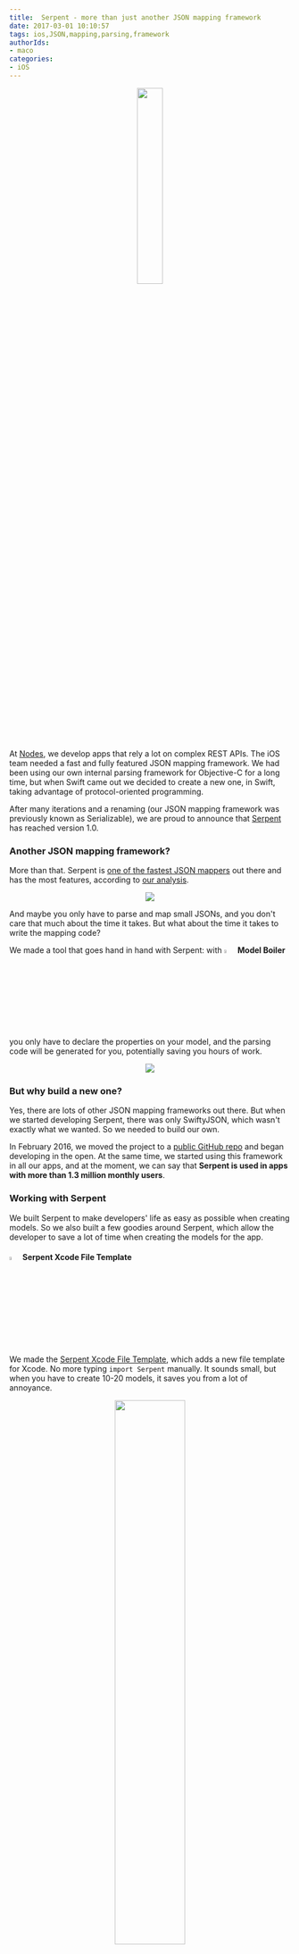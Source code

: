 ```yaml
---
title:  Serpent - more than just another JSON mapping framework
date: 2017-03-01 10:10:57
tags: ios,JSON,mapping,parsing,framework
authorIds: 
- maco
categories:
- iOS
---
```


<p align=center><img src="https://d1gwekl0pol55k.cloudfront.net/image/nstack/translate_values/Serpent_icon_MKPKLwKrTM.png" width=30%/></p>

At [Nodes](https://nodesagency.com), we develop apps that rely a lot on complex REST APIs. The iOS team needed a fast and fully featured JSON mapping framework.
We had been using our own internal parsing framework for Objective-C for a long time, but when Swift came out we decided to create a new one, in Swift, taking advantage of protocol-oriented programming. 

After many iterations and a renaming (our JSON mapping framework was previously known as Serializable), we are proud to announce that [Serpent](https://github.com/nodes-ios/Serpent) has reached version 1.0.



### Another JSON mapping framework?

More than that. Serpent is [one of the fastest JSON mappers](https://github.com/nodes-ios/SerpentPerformanceComparison#-the-results)  out there and has the most features, according to [our analysis](https://github.com/nodes-ios/SerpentPerformanceComparison#-feature-comparison).

<p align=center><img src = "https://raw.githubusercontent.com/nodes-ios/SerpentPerformanceComparison/master/chart.png"/></p>

And maybe you only have to parse and map small JSONs, and you don't care that much about the time it takes. But what about the time it takes to write the mapping code? 

We made a tool that goes hand in hand with Serpent: with <img src="https://d1gwekl0pol55k.cloudfront.net/image/nstack/translate_values/ModelBoiler_1281_Hkq7ey3ZGo.png" width=4%/> **Model Boiler** you only have to declare the properties on your model, and the parsing code will be generated for you, potentially saving you hours of work. 

<p align=center><img src = "https://d1gwekl0pol55k.cloudfront.net/image/nstack/translate_values/ModelBoiler_5S0fTmSARI.gif"/></p>




### But why build a new one?
Yes, there are lots of other JSON mapping frameworks out there. But when we started developing Serpent, there was only SwiftyJSON, which wasn't exactly what we wanted. So we needed to build our own. 

In February 2016, we moved the project to a [public GitHub repo](https://github.com/nodes-ios/Serpent) and began developing in the open. At the same time, we started using this framework in all our apps, and at the moment, we can say that **Serpent is used in apps with more than 1.3 million monthly users**.

### Working with Serpent

We built Serpent to make developers' life as easy as possible when creating models. So we also built a few goodies around Serpent, which allow the developer to save a lot of time when creating the models for the app. 

#### <img src = "https://d1gwekl0pol55k.cloudfront.net/image/nstack/translate_values/TemplateIcon_ma6gVMOOZ7.png" width=4%/> Serpent Xcode File Template

We made the [Serpent Xcode File Template](https://github.com/nodes-ios/SerpentXcodeFileTemplate), which adds a new file template for Xcode. No more typing `import Serpent` manually. It sounds small, but when you have to create 10-20 models, it saves you from a lot of annoyance. 

<p align=center><img src="https://d1gwekl0pol55k.cloudfront.net/image/nstack/translate_values/687474703a2f2f692e696d6775722e636f6d2f6a75647a614a5a2e706e67_JSsVywYm5H.png" width=50%/></p>

#### <img src="https://d1gwekl0pol55k.cloudfront.net/image/nstack/translate_values/ModelBoiler_1281_Hkq7ey3ZGo.png" width=4%/> Model Boiler 

The most annoying part when working with JSONs in Swift is typing all the parsing code. We made a tool that works with Serpent that does that for you. The [Model Boiler](https://github.com/nodes-ios/ModelBoiler) is a small macOS app that lives in your mac's menu bar. In Xcode (or your favourite editor), select the code for the model and its properties, and press a keyboard shortcut, and the Model Boiler will generate the necessary code for parsing to your Clipboard. You can just paste the parsing code in your model. And that's it.

<p align=center><img src = "https://d1gwekl0pol55k.cloudfront.net/image/nstack/translate_values/modelboiler_QFktJAlXOv.gif" width=40%/></p>



Together with the Xcode file template and with the Model Boiler, Serpent is (in our opinion) the easiest and most pleasant to use JSON mapping framework for Swift.


### Why Serpent?
Here's a short list of some of the advantages that Serpent has:

* Its own [Xcode file template](https://github.com/nodes-ios/SerpentXcodeFileTemplate)
* Its own code generator: [<img src="https://d1gwekl0pol55k.cloudfront.net/image/nstack/translate_values/ModelBoiler_1281_Hkq7ey3ZGo.png" width=4%/> Model Boiler](https://github.com/nodes-ios/ModelBoiler)
* The best balance between speed and features. We did [the tests](https://github.com/nodes-ios/SerpentPerformanceComparison) and we compared it to some of the most popular JSON mapping frameworks out there.
* [100% test coverage](https://codecov.io/github/nodes-ios/Serpent)
* Carthage, CocoaPods and Swift Package Manager support
* Different versions of it are used in apps used by more than 1.3 million users every month (based on analytics data for some of our apps).


We're really proud to be able to release the 1.0 version of Serpent. The biggest thanks go to all the [contributors that made it possible](https://github.com/nodes-ios/Serpent/graphs/contributors). We hope more developers find Serpent useful and give it a try in their apps. 

Serpent is [open source](https://github.com/nodes-ios/Serpent). If you find bugs or have ideas for new features, you're more than welcome to contribute to Serpent. And if you really like what we're doing, check out the [Nodes careers page](https://www.nodesagency.com/careers/) and join us to make awesome things together.
